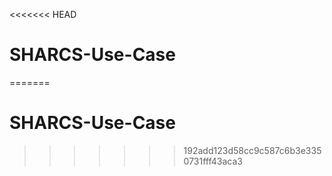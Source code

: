 <<<<<<< HEAD
# SHARCS-Use-Case
=======
# SHARCS-Use-Case
>>>>>>> 192add123d58cc9c587c6b3e3350731fff43aca3
